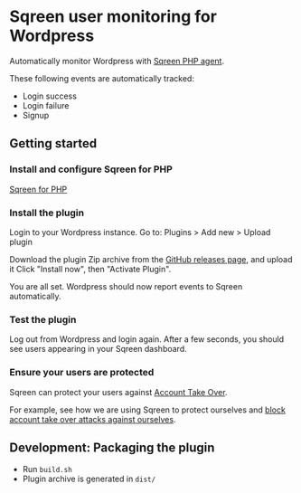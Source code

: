 # Sqreen user monitoring for Wordpress

Automatically monitor Wordpress with [Sqreen PHP
agent](https://docs.sqreen.com/php/introduction/).


These following events are automatically tracked:

- Login success
- Login failure
- Signup

## Getting started

### Install and configure Sqreen for PHP

[Sqreen for PHP](https://docs.sqreen.com/php/introduction/)

### Install the plugin

Login to your Wordpress instance. Go to:
Plugins > Add new > Upload plugin

Download the plugin Zip archive from the [GitHub releases
page](https://github.com/sqreen/sqreen-monitoring-wordpress/releases),
and upload it
Click "Install now", then "Activate Plugin".

You are all set. Wordpress should now report events to Sqreen automatically.


### Test the plugin

Log out from Wordpress and login again. After a few seconds, you should see
users appearing in your Sqreen dashboard.

### Ensure your users are protected

Sqreen can protect your users against [Account Take
Over](https://docs.sqreen.com/protection/introduction/#account-takeover-ato).

For example, see how we are using Sqreen to protect ourselves and [block
account take over attacks against
ourselves](https://blog.sqreen.com/blocked-major-ato-attack-sqreen-deployment/).

## Development: Packaging the plugin

- Run `build.sh`
- Plugin archive is generated in `dist/`
